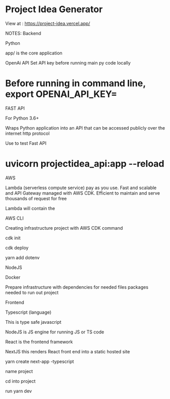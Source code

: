 # Project Idea Generator

View at : https://project-idea.vercel.app/


















NOTES:
Backend

Python

app/ is the core application

OpenAi API
Set API key before running main py code locally

# Before running in command line, export OPENAI_API_KEY=<Secret key>

FAST API

For Python 3.6+

Wraps Python application into an API that can be accessed publicly over the internet http protocol

Use to test Fast API

# uvicorn projectidea_api:app --reload

AWS

Lambda (serverless compute service) pay as you use. Fast and scalable  
and API Gateway managed with AWS CDK. Efficient to maintain and serve thousands of request for free

Lambda will contain the

AWS CLI

Creating infrastructure project with AWS CDK command

cdk init

cdk deploy

yarn add dotenv

NodeJS

Docker

Prepare infrastructure with dependencies for needed files packages needed to run out project

Frontend

Typescript (language)

This is type safe javascript

NodeJS is JS engine for running JS or TS code

React is the frontend framework

NextJS this renders React front end into a static hosted site

yarn create next-app -typescript

name project

cd into project

run yarn dev
